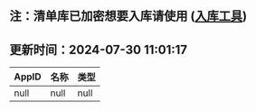 ## 注：清单库已加密想要入库请使用 ([入库工具](https://github.com/BlankTMing/ManifestAutoUpdate/releases))

## 更新时间：2024-07-30 11:01:17
| AppID | 名称 | 类型  |
| :-------------------- | :----------------------------- | :----------- |
| null | null| null |
